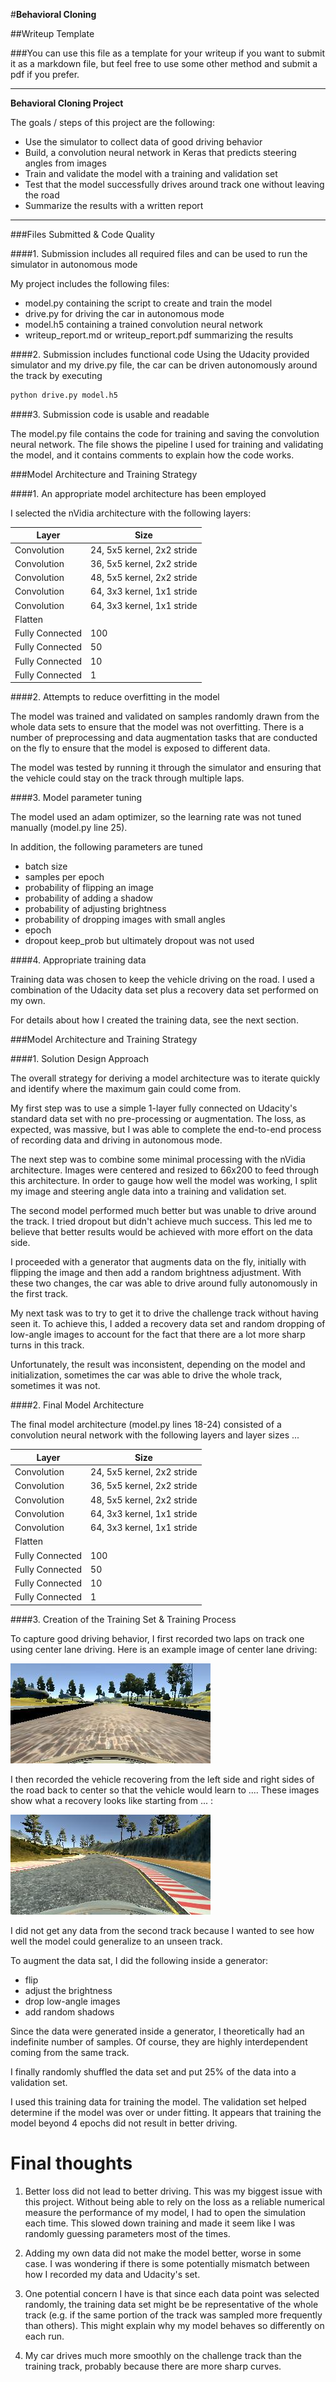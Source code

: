 #**Behavioral Cloning**

##Writeup Template

###You can use this file as a template for your writeup if you want to submit it as a markdown file, but feel free to use some other method and submit a pdf if you prefer.

---

**Behavioral Cloning Project**

The goals / steps of this project are the following:
* Use the simulator to collect data of good driving behavior
* Build, a convolution neural network in Keras that predicts steering angles from images
* Train and validate the model with a training and validation set
* Test that the model successfully drives around track one without leaving the road
* Summarize the results with a written report


[//]: # (Image References)

[image1]: ./examples/placeholder.png "Model Visualization"
[image2]: ./examples/placeholder.png "Grayscaling"
[image3]: ./examples/placeholder_small.png "Recovery Image"
[image4]: ./examples/placeholder_small.png "Recovery Image"
[image5]: ./examples/placeholder_small.png "Recovery Image"
[image6]: ./examples/placeholder_small.png "Normal Image"
[image7]: ./examples/placeholder_small.png "Flipped Image"

---
###Files Submitted & Code Quality

####1. Submission includes all required files and can be used to run the simulator in autonomous mode

My project includes the following files:
* model.py containing the script to create and train the model
* drive.py for driving the car in autonomous mode
* model.h5 containing a trained convolution neural network
* writeup_report.md or writeup_report.pdf summarizing the results

####2. Submission includes functional code
Using the Udacity provided simulator and my drive.py file, the car can be driven autonomously around the track by executing
```sh
python drive.py model.h5
```

####3. Submission code is usable and readable

The model.py file contains the code for training and saving the convolution neural network. The file shows the pipeline I used for training and validating the model, and it contains comments to explain how the code works.

###Model Architecture and Training Strategy

####1. An appropriate model architecture has been employed

I selected the nVidia architecture with the following layers:

| Layer | Size |
|--|--|
|Convolution|24, 5x5 kernel, 2x2 stride|
|Convolution|36, 5x5 kernel, 2x2 stride|
|Convolution|48, 5x5 kernel, 2x2 stride|
|Convolution|64, 3x3 kernel, 1x1 stride|
|Convolution|64, 3x3 kernel, 1x1 stride|
|Flatten|
|Fully Connected|100|
|Fully Connected|50|
|Fully Connected|10|
|Fully Connected|1|

####2. Attempts to reduce overfitting in the model

The model was trained and validated on samples randomly drawn from the whole data sets to ensure that the model was not overfitting. There is a number of preprocessing and data augmentation tasks that are conducted on the fly to ensure that the model is exposed to different data.

The model was tested by running it through the simulator and ensuring that the vehicle could stay on the track through multiple laps.

####3. Model parameter tuning

The model used an adam optimizer, so the learning rate was not tuned manually (model.py line 25).

In addition, the following parameters are tuned
- batch size
- samples per epoch
- probability of flipping an image
- probability of adding a shadow
- probability of adjusting brightness
- probability of dropping images with small angles
- epoch
- dropout keep_prob but ultimately dropout was not used

####4. Appropriate training data

Training data was chosen to keep the vehicle driving on the road. I used a combination of the Udacity data set plus a recovery data set performed on my own.

For details about how I created the training data, see the next section.

###Model Architecture and Training Strategy

####1. Solution Design Approach

The overall strategy for deriving a model architecture was to iterate quickly and identify where the maximum gain could come from.

My first step was to use a simple 1-layer fully connected on Udacity's standard data set with no pre-processing or augmentation. The loss, as expected, was massive, but I was able to complete the end-to-end process of recording data and driving in autonomous mode.

The next step was to combine some minimal processing with the nVidia architecture. Images were centered and resized to 66x200 to feed through this architecture. In order to gauge how well the model was working, I split my image and steering angle data into a training and validation set.

The second model performed much better but was unable to drive around the track. I tried dropout but didn't achieve much success. This led me to believe that better results would be achieved with more effort on the data side.

I proceeded with a generator that augments data on the fly, initially with flipping the image and then add a random brightness adjustment. With these two changes, the car was able to drive around fully autonomously in the first track.

My next task was to try to get it to drive the challenge track without having seen it. To achieve this, I added a recovery data set and random dropping of low-angle images to account for the fact that there are a lot more sharp turns in this track.

Unfortunately, the result was inconsistent, depending on the model and initialization, sometimes the car was able to drive the whole track, sometimes it was not.

####2. Final Model Architecture

The final model architecture (model.py lines 18-24) consisted of a convolution neural network with the following layers and layer sizes ...

| Layer | Size |
|--|--|
|Convolution|24, 5x5 kernel, 2x2 stride|
|Convolution|36, 5x5 kernel, 2x2 stride|
|Convolution|48, 5x5 kernel, 2x2 stride|
|Convolution|64, 3x3 kernel, 1x1 stride|
|Convolution|64, 3x3 kernel, 1x1 stride|
|Flatten|
|Fully Connected|100|
|Fully Connected|50|
|Fully Connected|10|
|Fully Connected|1|


####3. Creation of the Training Set & Training Process

To capture good driving behavior, I first recorded two laps on track one using center lane driving. Here is an example image of center lane driving:

<img src='center.jpg'>

I then recorded the vehicle recovering from the left side and right sides of the road back to center so that the vehicle would learn to .... These images show what a recovery looks like starting from ... :

<img src='recovery.jpg'>

I did not get any data from the second track because I wanted to see how well the model could generalize to an unseen track.

To augment the data sat, I did the following inside a generator:
- flip
- adjust the brightness
- drop low-angle images
- add random shadows

Since the data were generated inside a generator, I theoretically had an indefinite number of samples. Of course, they are highly interdependent coming from the same track.

I finally randomly shuffled the data set and put 25% of the data into a validation set.

I used this training data for training the model. The validation set helped determine if the model was over or under fitting. It appears that training the model beyond 4 epochs did not result in better driving.

# Final thoughts

1. Better loss did not lead to better driving. This was my biggest issue with this project. Without being able to rely on the loss as a reliable numerical measure the performance of my model, I had to open the simulation each time. This slowed down training and made it seem like I was randomly guessing parameters most of the times.

2. Adding my own data did not make the model better, worse in some case. I was wondering if there is some potentially mismatch between how I recorded my data and Udacity's set.

3. One potential concern I have is that since each data point was selected randomly, the training data set might be be representative of the whole track (e.g. if the same portion of the track was sampled more frequently than others). This might explain why my model behaves so differently on each run.

4. My car drives much more smoothly on the challenge track than the training track, probably because there are more sharp curves.

